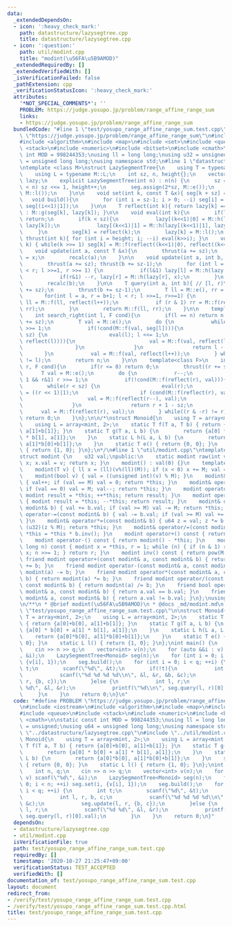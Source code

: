 ```yaml
---
data:
  _extendedDependsOn:
  - icon: ':heavy_check_mark:'
    path: datastructure/lazysegtree.cpp
    title: datastructure/lazysegtree.cpp
  - icon: ':question:'
    path: util/modint.cpp
    title: "modint(\u56FA\u5B9AMOD)"
  _extendedRequiredBy: []
  _extendedVerifiedWith: []
  _isVerificationFailed: false
  _pathExtension: cpp
  _verificationStatusIcon: ':heavy_check_mark:'
  attributes:
    '*NOT_SPECIAL_COMMENTS*': ''
    PROBLEM: https://judge.yosupo.jp/problem/range_affine_range_sum
    links:
    - https://judge.yosupo.jp/problem/range_affine_range_sum
  bundledCode: "#line 1 \"test/yosupo_range_affine_range_sum.test.cpp\"\n#define PROBLEM\
    \ \"https://judge.yosupo.jp/problem/range_affine_range_sum\"\n#include <iostream>\n\
    #include <algorithm>\n#include <map>\n#include <set>\n#include <queue>\n#include\
    \ <stack>\n#include <numeric>\n#include <bitset>\n#include <cmath>\n\nstatic const\
    \ int MOD = 998244353;\nusing ll = long long;\nusing u32 = unsigned;\nusing u64\
    \ = unsigned long long;\nusing namespace std;\n#line 1 \"datastructure/lazysegtree.cpp\"\
    \ntemplate <class M>\nstruct LazySegmentTree{\n    using T = typename M::T;\n\
    \    using L = typename M::L;\n    int sz, n, height{};\n    vector<T> seg; vector<L>\
    \ lazy;\n    explicit LazySegmentTree(int n) : n(n) {\n        sz = 1; while(sz\
    \ < n) sz <<= 1, height++;\n        seg.assign(2*sz, M::e());\n        lazy.assign(2*sz,\
    \ M::l());\n    }\n\n    void set(int k, const T &x){ seg[k + sz] = x; }\n\n \
    \   void build(){\n        for (int i = sz-1; i > 0; --i) seg[i] = M::f(seg[i<<1],\
    \ seg[(i<<1)|1]);\n    }\n\n    T reflect(int k){ return lazy[k] == M::l() ? seg[k]\
    \ : M::g(seg[k], lazy[k]); }\n\n    void eval(int k){\n        if(lazy[k] == M::l())\
    \ return;\n        if(k < sz){\n            lazy[(k<<1)|0] = M::h(lazy[(k<<1)|0],\
    \ lazy[k]);\n            lazy[(k<<1)|1] = M::h(lazy[(k<<1)|1], lazy[k]);\n   \
    \     }\n        seg[k] = reflect(k);\n        lazy[k] = M::l();\n    }\n    void\
    \ thrust(int k){ for (int i = height; i; --i) eval(k>>i); }\n    void recalc(int\
    \ k) { while(k >>= 1) seg[k] = M::f(reflect((k<<1)|0), reflect((k<<1)|1));}\n\n\
    \    void update(int a, const T &x){\n        thrust(a += sz);\n        seg[a]\
    \ = x;\n        recalc(a);\n    }\n\n    void update(int a, int b, const L &x){\n\
    \        thrust(a += sz); thrust(b += sz-1);\n        for (int l = a, r = b+1;l\
    \ < r; l >>=1, r >>= 1) {\n            if(l&1) lazy[l] = M::h(lazy[l], x), l++;\n\
    \            if(r&1) --r, lazy[r] = M::h(lazy[r], x);\n        }\n        recalc(a);\n\
    \        recalc(b);\n    }\n\n    T query(int a, int b){ // [l, r)\n        thrust(a\
    \ += sz);\n        thrust(b += sz-1);\n        T ll = M::e(), rr = M::e();\n \
    \       for(int l = a, r = b+1; l < r; l >>=1, r>>=1) {\n            if (l & 1)\
    \ ll = M::f(ll, reflect(l++));\n            if (r & 1) rr = M::f(reflect(--r),\
    \ rr);\n        }\n        return M::f(ll, rr);\n    }\n\n    template<class F>\n\
    \    int search_right(int l, F cond){\n        if(l == n) return n;\n        thrust(l\
    \ += sz);\n        T val = M::e();\n        do {\n            while(!(l&1)) l\
    \ >>= 1;\n            if(!cond(M::f(val, seg[l]))){\n                while(l <\
    \ sz) {\n                    eval(l); l <<= 1;\n                    if (cond(M::f(val,\
    \ reflect(l)))){\n                        val = M::f(val, reflect(l++));\n   \
    \                 }\n                }\n                return l - sz;\n     \
    \       }\n            val = M::f(val, reflect(l++));\n        } while((l & -l)\
    \ != l);\n        return n;\n    }\n\n    template<class F>\n    int search_left(int\
    \ r, F cond){\n        if(r <= 0) return 0;\n        thrust((r += sz)-1);\n  \
    \      T val = M::e();\n        do {\n            r--;\n            while(r >\
    \ 1 && r&1) r >>= 1;\n            if(!cond(M::f(reflect(r), val))){\n        \
    \        while(r < sz) {\n                    eval(r);\n                    r\
    \ = ((r << 1)|1);\n                    if (cond(M::f(reflect(r), val))){\n   \
    \                     val = M::f(reflect(r--), val);\n                    }\n\
    \                }\n                return r + 1 - sz;\n            }\n      \
    \      val = M::f(reflect(r), val);\n        } while((r & -r) != r);\n       \
    \ return 0;\n    }\n};\n\n/*\nstruct Monoid{\n    using T = array<mint, 2>;\n\
    \    using L = array<mint, 2>;\n    static T f(T a, T b) { return {a[0]+b[0],\
    \ a[1]+b[1]}; }\n    static T g(T a, L b) {\n        return {a[0] * b[0] + a[1]\
    \ * b[1], a[1]};\n    }\n    static L h(L a, L b) {\n        return {a[0]*b[0],\
    \ a[1]*b[0]+b[1]};\n    }\n    static T e() { return {0, 0}; }\n    static L l()\
    \ { return {1, 0}; }\n};\n*/\n#line 1 \"util/modint.cpp\"\ntemplate <u32 M>\n\
    struct modint {\n    u32 val;\npublic:\n    static modint raw(int v) { modint\
    \ x; x.val = v; return x; }\n    modint() : val(0) {}\n    template <class T>\n\
    \    modint(T v) { ll x = (ll)(v%(ll)(M)); if (x < 0) x += M; val = u32(x); }\n\
    \    modint(bool v) { val = ((unsigned int)(v) % M); }\n    modint& operator++()\
    \ { val++; if (val == M) val = 0; return *this; }\n    modint& operator--() {\
    \ if (val == 0) val = M; val--; return *this; }\n    modint operator++(int) {\
    \ modint result = *this; ++*this; return result; }\n    modint operator--(int)\
    \ { modint result = *this; --*this; return result; }\n    modint& operator+=(const\
    \ modint& b) { val += b.val; if (val >= M) val -= M; return *this; }\n    modint&\
    \ operator-=(const modint& b) { val -= b.val; if (val >= M) val += M; return *this;\
    \ }\n    modint& operator*=(const modint& b) { u64 z = val; z *= b.val; val =\
    \ (u32)(z % M); return *this; }\n    modint& operator/=(const modint& b) { return\
    \ *this = *this * b.inv(); }\n    modint operator+() const { return *this; }\n\
    \    modint operator-() const { return modint() - *this; }\n    modint pow(long\
    \ long n) const { modint x = *this, r = 1; while (n) { if (n & 1) r *= x; x *=\
    \ x; n >>= 1; } return r; }\n    modint inv() const { return pow(M-2); }\n   \
    \ friend modint operator+(const modint& a, const modint& b) { return modint(a)\
    \ += b; }\n    friend modint operator-(const modint& a, const modint& b) { return\
    \ modint(a) -= b; }\n    friend modint operator*(const modint& a, const modint&\
    \ b) { return modint(a) *= b; }\n    friend modint operator/(const modint& a,\
    \ const modint& b) { return modint(a) /= b; }\n    friend bool operator==(const\
    \ modint& a, const modint& b) { return a.val == b.val; }\n    friend bool operator!=(const\
    \ modint& a, const modint& b) { return a.val != b.val; }\n};\nusing mint = modint<MOD>;\n\
    \n/**\n * @brief modint(\u56FA\u5B9AMOD)\n * @docs _md/modint.md\n */\n#line 19\
    \ \"test/yosupo_range_affine_range_sum.test.cpp\"\n\nstruct Monoid{\n    using\
    \ T = array<mint, 2>;\n    using L = array<mint, 2>;\n    static T f(T a, T b)\
    \ { return {a[0]+b[0], a[1]+b[1]}; }\n    static T g(T a, L b) {\n        return\
    \ {a[0] * b[0] + a[1] * b[1], a[1]};\n    }\n    static L h(L a, L b) {\n    \
    \    return {a[0]*b[0], a[1]*b[0]+b[1]};\n    }\n    static T e() { return {0,\
    \ 0}; }\n    static L l() { return {1, 0}; }\n};\nint main() {\n    int n, q;\n\
    \    cin >> n >> q;\n    vector<int> v(n);\n    for (auto &&i : v) scanf(\"%d\"\
    , &i);\n    LazySegmentTree<Monoid> seg(n);\n    for (int i = 0; i < n; ++i) seg.set(i,\
    \ {v[i], 1});\n    seg.build();\n    for (int i = 0; i < q; ++i) {\n        int\
    \ t;\n        scanf(\"%d\", &t);\n        if(!t){\n            int l, r, b, c;\n\
    \            scanf(\"%d %d %d %d\\n\", &l, &r, &b, &c);\n            seg.update(l,\
    \ r, {b, c});\n        }else {\n            int l, r;\n            scanf(\"%d\
    \ %d\", &l, &r);\n            printf(\"%d\\n\", seg.query(l, r)[0].val);\n   \
    \     }\n    }\n    return 0;\n}\n"
  code: "#define PROBLEM \"https://judge.yosupo.jp/problem/range_affine_range_sum\"\
    \n#include <iostream>\n#include <algorithm>\n#include <map>\n#include <set>\n\
    #include <queue>\n#include <stack>\n#include <numeric>\n#include <bitset>\n#include\
    \ <cmath>\n\nstatic const int MOD = 998244353;\nusing ll = long long;\nusing u32\
    \ = unsigned;\nusing u64 = unsigned long long;\nusing namespace std;\n#include\
    \ \"../datastructure/lazysegtree.cpp\"\n#include \"../util/modint.cpp\"\n\nstruct\
    \ Monoid{\n    using T = array<mint, 2>;\n    using L = array<mint, 2>;\n    static\
    \ T f(T a, T b) { return {a[0]+b[0], a[1]+b[1]}; }\n    static T g(T a, L b) {\n\
    \        return {a[0] * b[0] + a[1] * b[1], a[1]};\n    }\n    static L h(L a,\
    \ L b) {\n        return {a[0]*b[0], a[1]*b[0]+b[1]};\n    }\n    static T e()\
    \ { return {0, 0}; }\n    static L l() { return {1, 0}; }\n};\nint main() {\n\
    \    int n, q;\n    cin >> n >> q;\n    vector<int> v(n);\n    for (auto &&i :\
    \ v) scanf(\"%d\", &i);\n    LazySegmentTree<Monoid> seg(n);\n    for (int i =\
    \ 0; i < n; ++i) seg.set(i, {v[i], 1});\n    seg.build();\n    for (int i = 0;\
    \ i < q; ++i) {\n        int t;\n        scanf(\"%d\", &t);\n        if(!t){\n\
    \            int l, r, b, c;\n            scanf(\"%d %d %d %d\\n\", &l, &r, &b,\
    \ &c);\n            seg.update(l, r, {b, c});\n        }else {\n            int\
    \ l, r;\n            scanf(\"%d %d\", &l, &r);\n            printf(\"%d\\n\",\
    \ seg.query(l, r)[0].val);\n        }\n    }\n    return 0;\n}"
  dependsOn:
  - datastructure/lazysegtree.cpp
  - util/modint.cpp
  isVerificationFile: true
  path: test/yosupo_range_affine_range_sum.test.cpp
  requiredBy: []
  timestamp: '2020-10-27 21:25:47+09:00'
  verificationStatus: TEST_ACCEPTED
  verifiedWith: []
documentation_of: test/yosupo_range_affine_range_sum.test.cpp
layout: document
redirect_from:
- /verify/test/yosupo_range_affine_range_sum.test.cpp
- /verify/test/yosupo_range_affine_range_sum.test.cpp.html
title: test/yosupo_range_affine_range_sum.test.cpp
---
```

